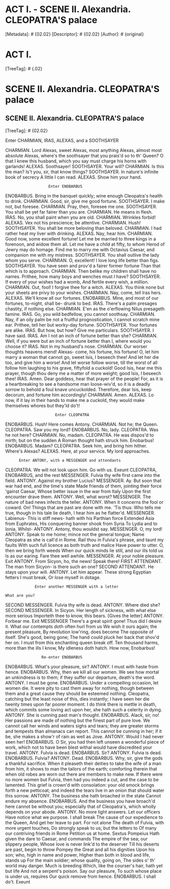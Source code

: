 # ACT I. - SCENE II. Alexandria. CLEOPATRA'S palace
[Metadata]: # {02.02}
[Descriptor]: # {02.02}
[Author]: # {original}
# ACT I.

[TreeTag]: # {.02}

# SCENE II. Alexandria. CLEOPATRA'S palace
## SCENE II. Alexandria. CLEOPATRA'S palace
[TreeTag]: # {02.02}

Enter CHARMIAN, IRAS, ALEXAS, and a SOOTHSAYER

  CHARMIAN. Lord Alexas, sweet Alexas, most anything Alexas, almost
    most absolute Alexas, where's the soothsayer that you prais'd so
    to th' Queen? O that I knew this husband, which you say must
    charge his horns with garlands!
  ALEXAS. Soothsayer!
  SOOTHSAYER. Your will?
  CHARMIAN. Is this the man? Is't you, sir, that know things?
  SOOTHSAYER. In nature's infinite book of secrecy
    A little I can read.
  ALEXAS. Show him your hand.

                       Enter ENOBARBUS

  ENOBARBUS. Bring in the banquet quickly; wine enough
    Cleopatra's health to drink.
  CHARMIAN. Good, sir, give me good fortune.
  SOOTHSAYER. I make not, but foresee.
  CHARMIAN. Pray, then, foresee me one.
  SOOTHSAYER. You shall be yet far fairer than you are.
  CHARMIAN. He means in flesh.
  IRAS. No, you shall paint when you are old.
  CHARMIAN. Wrinkles forbid!
  ALEXAS. Vex not his prescience; be attentive.
  CHARMIAN. Hush!
  SOOTHSAYER. You shall be more beloving than beloved.
  CHARMIAN. I had rather heat my liver with drinking.
  ALEXAS. Nay, hear him.
  CHARMIAN. Good now, some excellent fortune! Let me be married to
    three kings in a forenoon, and widow them all. Let me have a
    child at fifty, to whom Herod of Jewry may do homage. Find me to
    marry me with Octavius Caesar, and companion me with my mistress.
  SOOTHSAYER. You shall outlive the lady whom you serve.
  CHARMIAN. O, excellent! I love long life better than figs.
  SOOTHSAYER. You have seen and prov'd a fairer former fortune
    Than that which is to approach.
  CHARMIAN. Then belike my children shall have no names.
    Prithee, how many boys and wenches must I have?
  SOOTHSAYER. If every of your wishes had a womb,
    And fertile every wish, a million.
  CHARMIAN. Out, fool! I forgive thee for a witch.
  ALEXAS. You think none but your sheets are privy to your wishes.
  CHARMIAN. Nay, come, tell Iras hers.
  ALEXAS. We'll know all our fortunes.
  ENOBARBUS. Mine, and most of our fortunes, to-night, shall be-
    drunk to bed.
  IRAS. There's a palm presages chastity, if nothing else.
  CHARMIAN. E'en as the o'erflowing Nilus presageth famine.
  IRAS. Go, you wild bedfellow, you cannot soothsay.
  CHARMIAN. Nay, if an oily palm be not a fruitful prognostication, I
    cannot scratch mine ear. Prithee, tell her but worky-day fortune.
  SOOTHSAYER. Your fortunes are alike.
  IRAS. But how, but how? Give me particulars.
  SOOTHSAYER. I have said.
  IRAS. Am I not an inch of fortune better than she?
  CHARMIAN. Well, if you were but an inch of fortune better than I,
    where would you choose it?
  IRAS. Not in my husband's nose.
  CHARMIAN. Our worser thoughts heavens mend! Alexas- come, his
    fortune, his fortune! O, let him marry a woman that cannot go,
    sweet Isis, I beseech thee! And let her die too, and give him a
    worse! And let worse follow worse, till the worst of all follow
    him laughing to his grave, fiftyfold a cuckold! Good Isis, hear
    me this prayer, though thou deny me a matter of more weight; good
    Isis, I beseech thee!
  IRAS. Amen. Dear goddess, hear that prayer of the people! For, as
    it is a heartbreaking to see a handsome man loose-wiv'd, so it is
    a deadly sorrow to behold a foul knave uncuckolded. Therefore,
    dear Isis, keep decorum, and fortune him accordingly!
  CHARMIAN. Amen.
  ALEXAS. Lo now, if it lay in their hands to make me a cuckold, they
    would make themselves whores but they'ld do't!

                          Enter CLEOPATRA

  ENOBARBUS. Hush! Here comes Antony.
  CHARMIAN. Not he; the Queen.
  CLEOPATRA. Saw you my lord?
  ENOBARBUS. No, lady.
  CLEOPATRA. Was he not here?
  CHARMIAN. No, madam.
  CLEOPATRA. He was dispos'd to mirth; but on the sudden
    A Roman thought hath struck him. Enobarbus!
  ENOBARBUS. Madam?
  CLEOPATRA. Seek him, and bring him hither. Where's Alexas?
  ALEXAS. Here, at your service. My lord approaches.

          Enter ANTONY, with a MESSENGER and attendants

  CLEOPATRA. We will not look upon him. Go with us.
                       Exeunt CLEOPATRA, ENOBARBUS, and the rest
  MESSENGER. Fulvia thy wife first came into the field.
  ANTONY. Against my brother Lucius?
  MESSENGER. Ay.
    But soon that war had end, and the time's state
    Made friends of them, jointing their force 'gainst Caesar,
    Whose better issue in the war from Italy
    Upon the first encounter drave them.
  ANTONY. Well, what worst?
  MESSENGER. The nature of bad news infects the teller.
  ANTONY. When it concerns the fool or coward. On!
    Things that are past are done with me. 'Tis thus:
    Who tells me true, though in his tale lie death,
    I hear him as he flatter'd.
  MESSENGER. Labienus-
    This is stiff news- hath with his Parthian force
    Extended Asia from Euphrates,
    His conquering banner shook from Syria
    To Lydia and to Ionia,
    Whilst-
  ANTONY. Antony, thou wouldst say.
  MESSENGER. O, my lord!
  ANTONY. Speak to me home; mince not the general tongue;
    Name Cleopatra as she is call'd in Rome.
    Rail thou in Fulvia's phrase, and taunt my faults
    With such full licence as both truth and malice
    Have power to utter. O, then we bring forth weeds
    When our quick minds lie still, and our ills told us
    Is as our earing. Fare thee well awhile.
  MESSENGER. At your noble pleasure.                        Exit
  ANTONY. From Sicyon, ho, the news! Speak there!
  FIRST ATTENDANT. The man from Sicyon- is there such an one?
  SECOND ATTENDANT. He stays upon your will.
  ANTONY. Let him appear.
    These strong Egyptian fetters I must break,
    Or lose myself in dotage.

                 Enter another MESSENGER with a letter

    What are you?
  SECOND MESSENGER. Fulvia thy wife is dead.
  ANTONY. Where died she?
  SECOND MESSENGER. In Sicyon.
    Her length of sickness, with what else more serious
    Importeth thee to know, this bears.       [Gives the letter]
  ANTONY. Forbear me.                             Exit MESSENGER
    There's a great spirit gone! Thus did I desire it.
    What our contempts doth often hurl from us
    We wish it ours again; the present pleasure,
    By revolution low'ring, does become
    The opposite of itself. She's good, being gone;
    The hand could pluck her back that shov'd her on.
    I must from this enchanting queen break off.
    Ten thousand harms, more than the ills I know,
    My idleness doth hatch. How now, Enobarbus!

                    Re-enter ENOBARBUS

  ENOBARBUS. What's your pleasure, sir?
  ANTONY. I must with haste from hence.
  ENOBARBUS. Why, then we kill all our women. We see how mortal an
    unkindness is to them; if they suffer our departure, death's the
    word.
  ANTONY. I must be gone.
  ENOBARBUS. Under a compelling occasion, let women die. It were pity
    to cast them away for nothing, though between them and a great
    cause they should be esteemed nothing. Cleopatra, catching but
    the least noise of this, dies instantly; I have seen her die
    twenty times upon far poorer moment. I do think there is mettle
    in death, which commits some loving act upon her, she hath such a
    celerity in dying.
  ANTONY. She is cunning past man's thought.
  ENOBARBUS. Alack, sir, no! Her passions are made of nothing but the
    finest part of pure love. We cannot call her winds and waters
    sighs and tears; they are greater storms and tempests than
    almanacs can report. This cannot be cunning in her; if it be, she
    makes a show'r of rain as well as Jove.
  ANTONY. Would I had never seen her!
  ENOBARBUS. O Sir, you had then left unseen a wonderful piece of
    work, which not to have been blest withal would have discredited
    your travel.
  ANTONY. Fulvia is dead.
  ENOBARBUS. Sir?
  ANTONY. Fulvia is dead.
  ENOBARBUS. Fulvia?
  ANTONY. Dead.
  ENOBARBUS. Why, sir, give the gods a thankful sacrifice. When it
    pleaseth their deities to take the wife of a man from him, it
    shows to man the tailors of the earth; comforting therein that
    when old robes are worn out there are members to make new. If
    there were no more women but Fulvia, then had you indeed a cut,
    and the case to be lamented. This grief is crown'd with
    consolation: your old smock brings forth a new petticoat; and
    indeed the tears live in an onion that should water this sorrow.
  ANTONY. The business she hath broached in the state
    Cannot endure my absence.
  ENOBARBUS. And the business you have broach'd here cannot be
    without you; especially that of Cleopatra's, which wholly depends
    on your abode.
  ANTONY. No more light answers. Let our officers
    Have notice what we purpose. I shall break
    The cause of our expedience to the Queen,
    And get her leave to part. For not alone
    The death of Fulvia, with more urgent touches,
    Do strongly speak to us; but the letters to
    Of many our contriving friends in Rome
    Petition us at home. Sextus Pompeius
    Hath given the dare to Caesar, and commands
    The empire of the sea; our slippery people,
    Whose love is never link'd to the deserver
    Till his deserts are past, begin to throw
    Pompey the Great and all his dignities
    Upon his son; who, high in name and power,
    Higher than both in blood and life, stands up
    For the main soldier; whose quality, going on,
    The sides o' th' world may danger. Much is breeding
    Which, like the courser's hair, hath yet but life
    And not a serpent's poison. Say our pleasure,
    To such whose place is under us, requires
    Our quick remove from hence.
  ENOBARBUS. I shall do't.                                Exeunt
